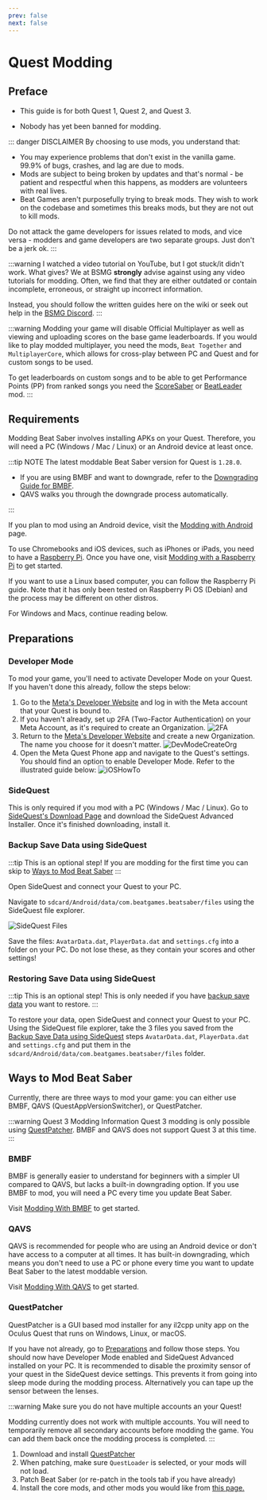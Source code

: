 ```yaml
---
prev: false
next: false
---
```


# Quest Modding

## Preface

- This guide is for both Quest 1, Quest 2, and Quest 3.

- Nobody has yet been banned for modding.

::: danger DISCLAIMER
By choosing to use mods, you understand that:

- You may experience problems that don't exist in the vanilla game. 99.9% of bugs, crashes, and lag are due to mods.
- Mods are subject to being broken by updates and that's normal - be patient and respectful when this happens,
  as modders are volunteers with real lives.
- Beat Games aren't purposefully trying to break mods. They wish to work on the codebase and sometimes this breaks mods,
  but they are not out to kill mods.

Do not attack the game developers for issues related to mods, and vice versa -
modders and game developers are two separate groups. Just don't be a jerk ok.
:::

:::warning I watched a video tutorial on YouTube, but I got stuck/it didn't work. What gives?
We at BSMG **strongly** advise against using any video tutorials for modding. Often, we find that they are either
outdated or contain incomplete, erroneous, or straight up incorrect information.

Instead, you should follow the written guides here on the wiki or seek out help in the [BSMG Discord](https://discord.gg/beatsabermods).
:::

:::warning
Modding your game will disable Official Multiplayer as well as viewing and uploading scores on the
base game leaderboards.
If you would like to play modded multiplayer, you need the mods, `Beat Together` and `MultiplayerCore`, which allows
for cross-play between PC and Quest and for custom songs to be used.

To get leaderboards on custom songs and to be able to get Performance Points (PP) from ranked songs you need the
[ScoreSaber](https://scoresaber.com/quest) or [BeatLeader](https://beatleader.xyz) mod.
:::

## Requirements

Modding Beat Saber involves installing APKs on your Quest. Therefore, you will need a PC (Windows / Mac / Linux)
or an Android device at least once.

:::tip NOTE
The latest moddable Beat Saber version for Quest is `1.28.0`.

- If you are using BMBF and want to downgrade, refer to the [Downgrading Guide for BMBF](./quest-modding-bmbf.md#downgrading-beat-saber).
- QAVS walks you through the downgrade process automatically.

:::

If you plan to mod using an Android device, visit the [Modding with Android](./support/modding-with-android.md) page.

To use Chromebooks and iOS devices, such as iPhones or iPads, you need to have a
[Raspberry Pi](https://www.raspberrypi.com/). Once you have one, visit [Modding with a Raspberry Pi](./raspi-modding.md)
to get started.

If you want to use a Linux based computer, you can follow the Raspberry Pi guide. Note that it has only been tested
on Raspberry Pi OS (Debian) and the process may be different on other distros.

For Windows and Macs, continue reading below.

## Preparations

### Developer Mode

To mod your game, you'll need to activate Developer Mode on your Quest. If you haven't done this already,
follow the steps below:

1. Go to the [Meta's Developer Website](https://developer.oculus.com/manage/organizations/create/) and log in with the
   Meta account that your Quest is bound to.
2. If you haven't already, set up 2FA (Two-Factor Authentication) on your Meta Account, as it's required to create an Organization.
   ![2FA](/.assets/images/beginners-guide/2fa.png)
3. Return to the [Meta's Developer Website](https://developer.oculus.com/manage/organizations/create/) and create a new
   Organization. The name you choose for it doesn't matter.
   ![DevModeCreateOrg](/.assets/images/beginners-guide/DevModeCreateOrg.png)
4. Open the Meta Quest Phone app and navigate to the Quest's settings. You should find an option to enable
   Developer Mode. Refer to the illustrated guide below:
   ![iOSHowTo](/.assets/images/beginners-guide/EnableDevModeIOS.png)

### SideQuest

This is only required if you mod with a PC (Windows / Mac / Linux). Go to [SideQuest's Download Page](https://sidequestvr.com/setup-howto)
and download the SideQuest Advanced Installer. Once it's finished downloading, install it.

### Backup Save Data using SideQuest

:::tip This is an optional step!
If you are modding for the first time you can skip to [Ways to Mod Beat Saber](#ways-to-mod-beatsaber)
:::

Open SideQuest and connect your Quest to your PC.

Navigate to `sdcard/Android/data/com.beatgames.beatsaber/files` using the SideQuest file explorer.

![SideQuest Files](/.assets/images/beginners-guide/sqfiles.png)

Save the files: `AvatarData.dat`, `PlayerData.dat` and `settings.cfg` into a folder on your PC. Do not lose these, as they
contain your scores and other settings!

### Restoring Save Data using SideQuest

:::tip This is an optional step!
This is only needed if you have [backup save data](#backup-save-data-using-sidequest) you want to restore.
:::

To restore your data, open SideQuest and connect your Quest to your PC.  
Using the SideQuest file explorer, take the 3 files you saved from the [Backup Save Data using SideQuest](#backup-save-data-using-sidequest)
steps `AvatarData.dat`, `PlayerData.dat` and `settings.cfg` and put them in the
`sdcard/Android/data/com.beatgames.beatsaber/files` folder.

## Ways to Mod Beat Saber

Currently, there are three ways to mod your game: you can either use BMBF, QAVS (QuestAppVersionSwitcher), or QuestPatcher.

:::warning Quest 3 Modding Information
Quest 3 modding is only possible using [QuestPatcher](#questpatcher). BMBF and QAVS does not support Quest 3 at this time.
:::

### BMBF

BMBF is generally easier to understand for beginners with a simpler UI compared to QAVS, but lacks a built-in downgrading
option. If you use BMBF to mod, you will need a PC every time you update Beat Saber.

Visit [Modding With BMBF](./quest-modding-bmbf.md) to get started.

### QAVS

QAVS is recommended for people who are using an Android device or don't have access to a computer at all times. It has
built-in downgrading, which means you don't need to use a PC or phone every time you want to update Beat Saber to the
latest moddable version.

Visit [Modding With QAVS](./quest-modding-qavs.md) to get started.

### QuestPatcher

QuestPatcher is a GUI based mod installer for any il2cpp unity app on the Oculus Quest that runs on Windows, Linux, or macOS.

If you have not already, go to [Preparations](./quest-modding.md#preparations) and follow those steps.
You should now have Developer Mode enabled and SideQuest Advanced installed on your PC.
It is recommended to disable the proximity sensor of your quest in the SideQuest device settings.
This prevents it from going into sleep mode during the modding process. Alternatively you can tape
up the sensor between the lenses.

:::warning
Make sure you do not have multiple accounts an your Quest!

Modding currently does not work with multiple accounts.
You will need to temporarily remove all secondary accounts before modding the game.
You can add them back once the modding process is completed.
:::

1. Download and install [QuestPatcher](https://github.com/Lauriethefish/QuestPatcher/releases/latest)
2. When patching, make sure `QuestLoader` is selected, or your mods will not load.
3. Patch Beat Saber (or re-patch in the tools tab if you have already)
4. Install the core mods, and other mods you would like from [this page.](https://computerelite.github.io/tools/Beat_Saber/questmods.html)
